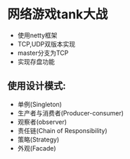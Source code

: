 # 网络游戏tank大战

- 使用netty框架
- TCP,UDP双版本实现
- master分支为TCP
- 实现存盘功能

## 使用设计模式:

- 单例(Singleton)
- 生产者与消费者(Producer-consumer)
- 观察者(observer)
- 责任链(Chain of Responsibility)
- 策略(Strategy)
- 外观(Facade)
